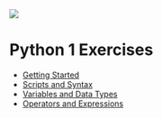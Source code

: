 <img src="https://github.com/stayahead-training/shared/blob/master/stayahead.png" />

# Python 1 Exercises

- [Getting Started](getting-started.md)
- [Scripts and Syntax](scripts-and-syntax.md)
- [Variables and Data Types](variables-and-data-types.md)
- [Operators and Expressions](operators-and-expressions.md)
